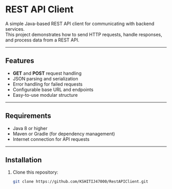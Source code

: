 # REST API Client

A simple Java-based REST API client for communicating with backend services.  
This project demonstrates how to send HTTP requests, handle responses, and process data from a REST API.

---

## Features
- **GET** and **POST** request handling
- JSON parsing and serialization
- Error handling for failed requests
- Configurable base URL and endpoints
- Easy-to-use modular structure

---

## Requirements
- Java 8 or higher
- Maven or Gradle (for dependency management)
- Internet connection for API requests

---

## Installation
1. Clone this repository:
   ```bash
   git clone https://github.com/KSHITIJ47000/RestAPIClient.git
